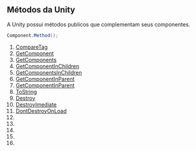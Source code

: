 ## Métodos da Unity

A Unity possui métodos publicos que complementam seus componentes.

```csharp
Component.Method();
```


1. [CompareTag](./7.1.comparetag.md)
1. [GetComponent](./7.2.getcomponent.md)
1. [GetComponents](./7.3.getcomponents.md)
1. [GetComponentInChildren](./7.4.getcompchildren.md)
1. [GetComponentsInChildren](./7.5.getcompschildren.md)
1. [GetComponentInParent](./7.6.getcompparent.md)
1. [GetComponentInParent](./7.7.getcompsparent.md)
1. [ToString](./7.8.tostring.md)
1. [Destroy](./7.9.destroy.md)
1. [DestroyImediate](./7.10.destroyim.md)
1. [DontDestroyOnLoad](./7.11.dontdestroy.md)
1. []()
1. []()
1. []()
1. []()
1. []()
